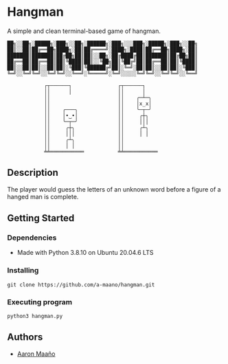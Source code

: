 # Hangman

A simple and clean terminal-based game of hangman.

```
██╗░░██╗░█████╗░███╗░░██╗░██████╗░███╗░░░███╗░█████╗░███╗░░██╗
██║░░██║██╔══██╗████╗░██║██╔════╝░████╗░████║██╔══██╗████╗░██║
███████║███████║██╔██╗██║██║░░██╗░██╔████╔██║███████║██╔██╗██║
██╔══██║██╔══██║██║╚████║██║░░╚██╗██║╚██╔╝██║██╔══██║██║╚████║
██║░░██║██║░░██║██║░╚███║╚██████╔╝██║░╚═╝░██║██║░░██║██║░╚███║
╚═╝░░╚═╝╚═╝░░╚═╝╚═╝░░╚══╝░╚═════╝░╚═╝░░░░░╚═╝╚═╝░░╚═╝╚═╝░░╚══╝

			┌┬──────┐				┌┬──────┐
			││      │				││      │
			││						││    ╭─┴─╮
			││						││    │x_x│
			││    ╭───╮				││    ╰─┬─╯		
			││    │•‿•│				││     ╭┼╮
			││    ╰─┬─╯				││     │││
			││     ╭┼╮				││     ╭┴╮ 
			││     │││				││     │ │
			││     ╭┴╮ 				││
			││     │ │				││
			╧╧═══════════ 			╧╧═══════════ 

```

## Description

The player would guess the letters of an unknown word before a figure of a hanged man is complete. 

## Getting Started

### Dependencies

* Made with Python 3.8.10 on Ubuntu 20.04.6 LTS 

### Installing

```
git clone https://github.com/a-maano/hangman.git
```

### Executing program

```
python3 hangman.py
```

## Authors

* [Aaron Maaño](https://github.com/a-maano)

